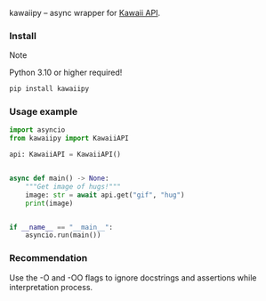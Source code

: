 kawaiipy – async wrapper for [Kawaii API](https://kawaii.red/).

### Install
> [!NOTE]
> Python 3.10 or higher required!

```py
pip install kawaiipy
```

### Usage example
```py
import asyncio
from kawaiipy import KawaiiAPI

api: KawaiiAPI = KawaiiAPI()


async def main() -> None:
    """Get image of hugs!"""
    image: str = await api.get("gif", "hug")
    print(image)


if __name__ == "__main__":
    asyncio.run(main())

```

### Recommendation
Use the -O and -OO flags to ignore docstrings and assertions while interpretation process.
